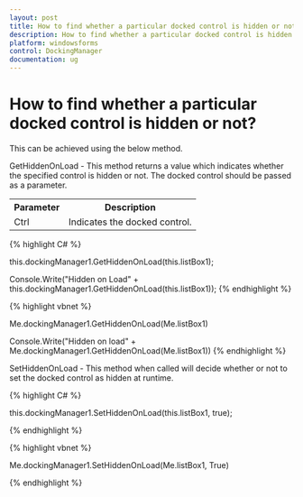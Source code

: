 ```yaml
---
layout: post
title: How to find whether a particular docked control is hidden or not | Windows Forms | Syncfusion
description: How to find whether a particular docked control is hidden or not
platform: windowsforms
control: DockingManager
documentation: ug
---
```



# How to find whether a particular docked control is hidden or not?

This can be achieved using the below method.

GetHiddenOnLoad - This method returns a value which indicates whether the specified control is hidden or not. The docked control should be passed as a parameter.

<table>
<tr>
<th>
Parameter</th><th>
Description</th></tr>
<tr>
<td>
Ctrl</td><td>
Indicates the docked control.</td></tr>
</table>


{% highlight C# %}




this.dockingManager1.GetHiddenOnLoad(this.listBox1);

Console.Write("Hidden on Load" + this.dockingManager1.GetHiddenOnLoad(this.listBox1));
{% endhighlight %}


{% highlight vbnet %}




Me.dockingManager1.GetHiddenOnLoad(Me.listBox1)

Console.Write("Hidden on load" + Me.dockingManager1.GetHiddenOnLoad(Me.listBox1))
{% endhighlight %}


SetHiddenOnLoad - This method when called will decide whether or not to set the docked control as hidden at runtime.


{% highlight C# %}



this.dockingManager1.SetHiddenOnLoad(this.listBox1, true);

{% endhighlight %}




{% highlight vbnet %}



Me.dockingManager1.SetHiddenOnLoad(Me.listBox1, True)

{% endhighlight %}


